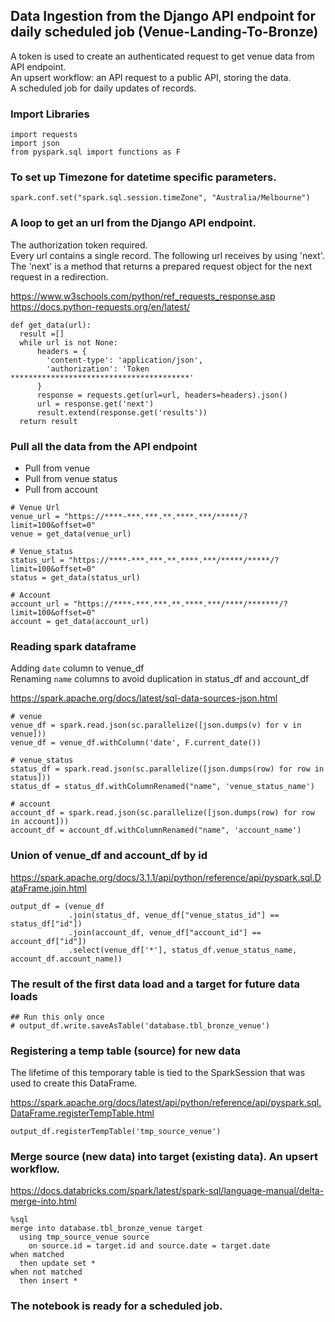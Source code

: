 ## Data Ingestion from the Django API endpoint for daily scheduled job (Venue-Landing-To-Bronze)

A token is used to create an authenticated request to get venue data from API endpoint. <br/>
An upsert workflow: an API request to a public API, storing the data. <br/>
A scheduled job for daily updates of records.



### Import Libraries

```
import requests
import json
from pyspark.sql import functions as F
```

### To set up Timezone for datetime specific parameters.

```
spark.conf.set("spark.sql.session.timeZone", "Australia/Melbourne")
```

### A loop to get an url from the Django API endpoint.

The authorization token required. <br/> Every url contains a single record. The following url receives by using 'next'. <br/> The 'next' is a method that returns a prepared request object for the next request in a redirection.

https://www.w3schools.com/python/ref_requests_response.asp <br/>
https://docs.python-requests.org/en/latest/
```
def get_data(url):
  result =[]
  while url is not None:
      headers = {
        'content-type': 'application/json',
        'authorization': 'Token ****************************************'
      }     
      response = requests.get(url=url, headers=headers).json()
      url = response.get('next')
      result.extend(response.get('results'))
  return result
```

### Pull all the data from the API endpoint
* Pull from venue
* Pull from venue status
* Pull from account
```
# Venue Url
venue_url = "https://****-***.***.**.****.***/*****/?limit=100&offset=0"
venue = get_data(venue_url)

# Venue_status
status_url = "https://****-***.***.**.****.***/*****/*****/?limit=100&offset=0"
status = get_data(status_url)

# Account
account_url = "https://****-***.***.**.****.***/****/*******/?limit=100&offset=0"
account = get_data(account_url)
```


### Reading spark dataframe
Adding `date` column to venue_df <br />
Renaming `name` columns to avoid duplication in status_df and account_df

https://spark.apache.org/docs/latest/sql-data-sources-json.html
```
# venue
venue_df = spark.read.json(sc.parallelize([json.dumps(v) for v in venue]))
venue_df = venue_df.withColumn('date', F.current_date())

# venue_status
status_df = spark.read.json(sc.parallelize([json.dumps(row) for row in status]))
status_df = status_df.withColumnRenamed("name", 'venue_status_name') 

# account
account_df = spark.read.json(sc.parallelize([json.dumps(row) for row in account]))
account_df = account_df.withColumnRenamed("name", 'account_name') 
```

### Union of venue_df and account_df by id

https://spark.apache.org/docs/3.1.1/api/python/reference/api/pyspark.sql.DataFrame.join.html

```
output_df = (venue_df
             .join(status_df, venue_df["venue_status_id"] == status_df["id"])
             .join(account_df, venue_df["account_id"] == account_df["id"]) 
             .select(venue_df['*'], status_df.venue_status_name, account_df.account_name))           
```
### The result of the first data load and a target for future data loads

```
## Run this only once
# output_df.write.saveAsTable('database.tbl_bronze_venue')
```

### Registering a temp table (source) for new data

The lifetime of this temporary table is tied to the SparkSession that was used to create this DataFrame.

https://spark.apache.org/docs/latest/api/python/reference/api/pyspark.sql.DataFrame.registerTempTable.html

```
output_df.registerTempTable('tmp_source_venue')
```
 
### Merge source (new data) into target (existing data). An upsert workflow.
https://docs.databricks.com/spark/latest/spark-sql/language-manual/delta-merge-into.html
```
%sql
merge into database.tbl_bronze_venue target
  using tmp_source_venue source
    on source.id = target.id and source.date = target.date
when matched
  then update set *
when not matched
  then insert *  
```

### The notebook is ready for a scheduled job.
